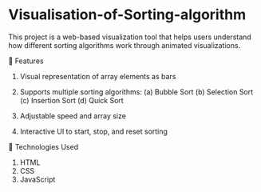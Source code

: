 # Visualisation-of-Sorting-algorithm
This project is a web-based visualization tool that helps users understand how different sorting algorithms work through animated visualizations.

🔧 Features
1. Visual representation of array elements as bars
    
2. Supports multiple sorting algorithms:
(a) Bubble Sort
(b) Selection Sort
(c) Insertion Sort
(d) Quick Sort

3. Adjustable speed and array size
4. Interactive UI to start, stop, and reset sorting

🚀 Technologies Used
1. HTML
2. CSS
3. JavaScript
